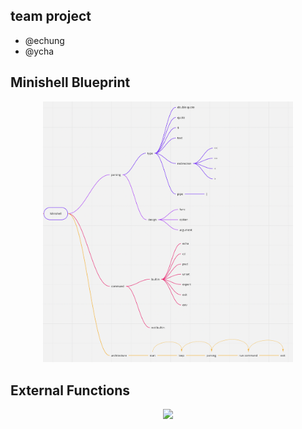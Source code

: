 ## team project
- @echung
- @ycha

## Minishell Blueprint
<p align = "center"><img src = "https://github.com/euiminnn/image-upload/blob/master/minishell%20blueprint.png" width = "400"></p>

## External Functions
<p align = "center"><img src = "https://github.com/euiminnn/image-upload/blob/master/external%20func.png" width = "400"></p>
